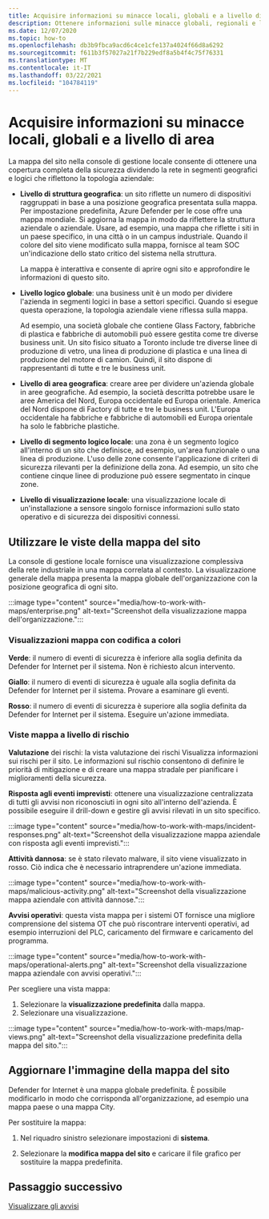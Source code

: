 ```yaml
---
title: Acquisire informazioni su minacce locali, globali e a livello di area
description: Ottenere informazioni sulle minacce globali, regionali e locali usando la mappa del sito nella console di gestione locale.
ms.date: 12/07/2020
ms.topic: how-to
ms.openlocfilehash: db3b9fbca9acd6c4ce1cfe137a4024f66d8a6292
ms.sourcegitcommit: f611b3f57027a21f7b229edf8a5b4f4c75f76331
ms.translationtype: MT
ms.contentlocale: it-IT
ms.lasthandoff: 03/22/2021
ms.locfileid: "104784119"
---
```

# <a name="gain-insight-into-global-regional-and-local-threats"></a>Acquisire informazioni su minacce locali, globali e a livello di area

La mappa del sito nella console di gestione locale consente di ottenere una copertura completa della sicurezza dividendo la rete in segmenti geografici e logici che riflettono la topologia aziendale:

- **Livello di struttura geografica**: un sito riflette un numero di dispositivi raggruppati in base a una posizione geografica presentata sulla mappa. Per impostazione predefinita, Azure Defender per le cose offre una mappa mondiale. Si aggiorna la mappa in modo da riflettere la struttura aziendale o aziendale. Usare, ad esempio, una mappa che riflette i siti in un paese specifico, in una città o in un campus industriale. Quando il colore del sito viene modificato sulla mappa, fornisce al team SOC un'indicazione dello stato critico del sistema nella struttura.

  La mappa è interattiva e consente di aprire ogni sito e approfondire le informazioni di questo sito.

- **Livello logico globale**: una business unit è un modo per dividere l'azienda in segmenti logici in base a settori specifici. Quando si esegue questa operazione, la topologia aziendale viene riflessa sulla mappa.

  Ad esempio, una società globale che contiene Glass Factory, fabbriche di plastica e fabbriche di automobili può essere gestita come tre diverse business unit. Un sito fisico situato a Toronto include tre diverse linee di produzione di vetro, una linea di produzione di plastica e una linea di produzione del motore di camion. Quindi, il sito dispone di rappresentanti di tutte e tre le business unit.

- **Livello di area geografica**: creare aree per dividere un'azienda globale in aree geografiche. Ad esempio, la società descritta potrebbe usare le aree America del Nord, Europa occidentale ed Europa orientale. America del Nord dispone di Factory di tutte e tre le business unit. L'Europa occidentale ha fabbriche e fabbriche di automobili ed Europa orientale ha solo le fabbriche plastiche.

- **Livello di segmento logico locale**: una zona è un segmento logico all'interno di un sito che definisce, ad esempio, un'area funzionale o una linea di produzione. L'uso delle zone consente l'applicazione di criteri di sicurezza rilevanti per la definizione della zona. Ad esempio, un sito che contiene cinque linee di produzione può essere segmentato in cinque zone.

- **Livello di visualizzazione locale**: una visualizzazione locale di un'installazione a sensore singolo fornisce informazioni sullo stato operativo e di sicurezza dei dispositivi connessi.

## <a name="work-with-site-map-views"></a>Utilizzare le viste della mappa del sito

La console di gestione locale fornisce una visualizzazione complessiva della rete industriale in una mappa correlata al contesto. La visualizzazione generale della mappa presenta la mappa globale dell'organizzazione con la posizione geografica di ogni sito.

:::image type="content" source="media/how-to-work-with-maps/enterprise.png" alt-text="Screenshot della visualizzazione mappa dell'organizzazione.":::

### <a name="color-coded-map-views"></a>Visualizzazioni mappa con codifica a colori

**Verde**: il numero di eventi di sicurezza è inferiore alla soglia definita da Defender for Internet per il sistema. Non è richiesto alcun intervento.

**Giallo**: il numero di eventi di sicurezza è uguale alla soglia definita da Defender for Internet per il sistema. Provare a esaminare gli eventi.  

**Rosso**: il numero di eventi di sicurezza è superiore alla soglia definita da Defender for Internet per il sistema. Eseguire un'azione immediata.

### <a name="risk-level-map-views"></a>Viste mappa a livello di rischio

**Valutazione** dei rischi: la vista valutazione dei rischi Visualizza informazioni sui rischi per il sito. Le informazioni sul rischio consentono di definire le priorità di mitigazione e di creare una mappa stradale per pianificare i miglioramenti della sicurezza.

**Risposta agli eventi imprevisti**: ottenere una visualizzazione centralizzata di tutti gli avvisi non riconosciuti in ogni sito all'interno dell'azienda. È possibile eseguire il drill-down e gestire gli avvisi rilevati in un sito specifico.

:::image type="content" source="media/how-to-work-with-maps/incident-responses.png" alt-text="Screenshot della visualizzazione mappa aziendale con risposta agli eventi imprevisti.":::

**Attività dannosa**: se è stato rilevato malware, il sito viene visualizzato in rosso. Ciò indica che è necessario intraprendere un'azione immediata.

:::image type="content" source="media/how-to-work-with-maps/malicious-activity.png" alt-text="Screenshot della visualizzazione mappa aziendale con attività dannose.":::

**Avvisi operativi**: questa vista mappa per i sistemi OT fornisce una migliore comprensione del sistema OT che può riscontrare interventi operativi, ad esempio interruzioni del PLC, caricamento del firmware e caricamento del programma.

:::image type="content" source="media/how-to-work-with-maps/operational-alerts.png" alt-text="Screenshot della visualizzazione mappa aziendale con avvisi operativi.":::

Per scegliere una vista mappa:

1. Selezionare la **visualizzazione predefinita** dalla mappa.
2. Selezionare una visualizzazione.

:::image type="content" source="media/how-to-work-with-maps/map-views.png" alt-text="Screenshot della visualizzazione predefinita della mappa del sito.":::

## <a name="update-the-site-map-image"></a>Aggiornare l'immagine della mappa del sito

Defender for Internet è una mappa globale predefinita. È possibile modificarlo in modo che corrisponda all'organizzazione, ad esempio una mappa paese o una mappa City. 

Per sostituire la mappa:

1. Nel riquadro sinistro selezionare impostazioni di **sistema**.

2. Selezionare la **modifica mappa del sito** e caricare il file grafico per sostituire la mappa predefinita.

## <a name="next-step"></a>Passaggio successivo

[Visualizzare gli avvisi](how-to-view-alerts.md)
